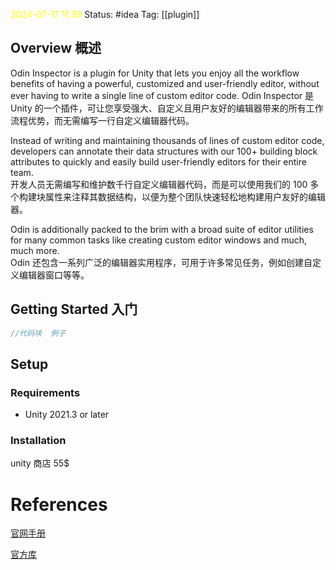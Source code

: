 <span style="color:rgb(255, 255, 0)">2024-07-17  11:39</span>
Status: #idea
Tag: [[plugin]] 

## Overview 概述
Odin Inspector is a plugin for Unity that lets you enjoy all the workflow benefits of having a powerful, customized and user-friendly editor, without ever having to write a single line of custom editor code.
Odin Inspector 是 Unity 的一个插件，可让您享受强大、自定义且用户友好的编辑器带来的所有工作流程优势，而无需编写一行自定义编辑器代码。

Instead of writing and maintaining thousands of lines of custom editor code, developers can annotate their data structures with our 100+ building block attributes to quickly and easily build user-friendly editors for their entire team.  
开发人员无需编写和维护数千行自定义编辑器代码，而是可以使用我们的 100 多个构建块属性来注释其数据结构，以便为整个团队快速轻松地构建用户友好的编辑器。

Odin is additionally packed to the brim with a broad suite of editor utilities for many common tasks like creating custom editor windows and much, much more.  
Odin 还包含一系列广泛的编辑器实用程序，可用于许多常见任务，例如创建自定义编辑器窗口等等。
## Getting Started 入门

```cs
//代码块  例子
```


## Setup

### Requirements

- Unity 2021.3 or later

### Installation

unity 商店 55$

# References
[ 官网手册]()

[官方库]()